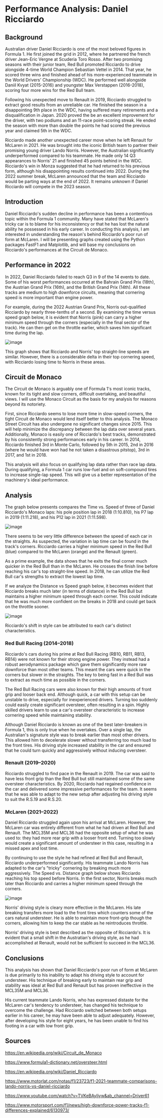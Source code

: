 # Performance Analysis: Daniel Ricciardo 


## Background

Australian driver Daniel Ricciardo is one of the most beloved figures in Formula 1. He first joined the grid in 2012, where he partnered the french driver Jean-Eric Vergne at Scuderia Toro Rosso. After two promising seasons with their junior team, Red Bull promoted Ricciardo to drive alongside 4-time World Champion Sebastian Vettel in 2014. That year, he scored three wins and finished ahead of his more-experienced teammate in the World Drivers' Championship (WDC). He performed well alongside Daniil Kvyat (2015-2016) and youngster Max Verstappen (2016-2018), scoring four more wins for the Red Bull team.

Following his unexpected move to Renault in 2019, Ricciardo struggled to extract good results from an unreliable car. He finished the season in a disappointing 9th place in the WDC, having suffered many retirements and a disqualification in Japan. 2020 proved the be an excellent improvement for the driver, with two podiums and an 11-race point-scoring streak. He ended the season with more than double the points he had scored the previous year and claimed 5th in the WDC.

Ricciardo made another unexpected career move when he left Renault for McLaren in 2021. He was brought into the iconic British team to partner their promising young driver Lando Norris. However, the Australian significantly underperformed compared to his teammate. He made only 14 Q3 appearances to Norris' 21 and finished 45 points behind in the WDC. Ricciardo's win in Monza suggested that he had returned to his previous form, although his disappointing results continued into 2022. During the 2022 summer break, McLaren announced that the team and Ricciardo would be parting ways at the end of 2022. It remains unknown if Daniel Ricciardo will compete in the 2023 season.


## Introduction

Daniel Ricciardo's sudden decline in performance has been a contentious topic within the Formula 1 community. Many have stated that McLaren's tricky car is to blame for his inconsistency or that he has lost the natural ability he possessed in his early career. In conducting this analysis, I am interested in understanding the reason's behind Ricciardo's poor run of form at McLaren. I will be presenting graphs created using the Python packages FastF1 and Matplotlib, and will base my conclusions on Ricciardo's performances at the Circuit de Monaco.


## Performance in 2022

In 2022, Daniel Ricciardo failed to reach Q3 in 9 of the 14 events to date. Some of his worst performances occurred at the Bahrain Grand Prix (18th), the Austrian Grand Prix (16th), and the British Grand Prix (14th). All these tracks are medium to high downforce circuits, meaning that cornering speed is more important than engine power.

For example, during the 2022 Austrian Grand Prix, Norris out-qualified Ricciardo by nearly three-tenths of a second. By examining the time versus speed graph below, it is evident that Norris (pink) can carry a higher minimum speed through the corners (especially in the final sector of the track). He can then get on the throttle earlier, which saves him significant time during the lap.

![image](https://user-images.githubusercontent.com/102626427/188752290-b94664f0-bb09-4fa7-986f-c4800c8f217d.png)

This graph shows that Ricciardo and Norris' top straight-line speeds are similar. However, there is a considerable delta in their top cornering speed, with Ricciardo losing time to Norris in these areas.


## Circuit de Monaco

The Circuit de Monaco is arguably one of Formula 1's most iconic tracks, known for its tight and slow corners, difficult overtaking, and beautiful views. I will use the Monaco Circuit as the basis for my analysis for reasons beyond its notoriety.
 
First, since Ricciardo seems to lose more time in slow-speed corners, the tight Circuit de Monaco would lend itself better to this analysis. The Monaco Street Circuit has also undergone no significant changes since 2015. This will help minimize the discrepancy between the lap data over several years. Additionally, Monaco is easily one of Ricciardo's best tracks, demonstrated by his consistently strong performances early in his career. In 2014, Ricciardo finished 3rd in Monte Carlo, followed by 5th in 2015, 2nd in 2016 (where he would have won had he not taken a disastrous pitstop), 3rd in 2017, and 1st in 2018. 
 
This analysis will also focus on qualifying lap data rather than race lap data. During qualifying, a Formula 1 car runs low-fuel and on soft-compound tires to increase single-lap speed. This will give us a better representation of the machinery's ideal performance.


## Analysis

The graph below presents compares the Time vs. Speed of three of Daniel Ricciardo's Monaco laps: his pole position lap in 2018 (1:10.810), his P7 lap in 2019 (1:11.218), and his P12 lap in 2021 (1:11.598).

![image](https://user-images.githubusercontent.com/102626427/188752546-60733117-6831-4219-84d9-1cdaa550c848.png)

There seems to be very little difference between the speed of each car in the straights. As suspected, the variation in lap time can be found in the track's corners. Ricciardo carries a higher minimum speed in the Red Bull (blue) compared to the McLaren (orange) and the Renault (green). 

As a prime example, the data shows that he exits the final corner much quicker in the Red Bull than in the McLaren. He crosses the finish line before reaching his car's top straight-line speed. In 2018, he can utilize the Red Bull car's strengths to extract the lowest lap time.


If we analyze the Distance vs Speed graph below, it becomes evident that Ricciardo breaks much later (in terms of distance) in the Red Bull but maintains a higher minimum speed through each corner. This could indicate that he was much more confident on the breaks in 2018 and could get back on the throttle sooner.

![image](https://user-images.githubusercontent.com/102626427/188752564-7105129f-dc0d-4e74-ae64-3c0268ee1095.png)

Ricciardo's shift in style can be attributed to each car's distinct characteristics.


### Red Bull Racing (2014–2018)

Ricciardo's cars during his prime at Red Bull Racing (RB10, RB11, RB13, RB14) were not known for their strong engine power. They instead had a robust aerodynamics package which gave them significantly more raw downforce than most other teams. This meant the cars were quick in the corners but slower in the straights. The key to being fast in a Red Bull was to extract as much time as possible in the corners.

The Red Bull Racing cars were also known for their high amounts of front grip and looser back end. Although quick, a car with this setup can be unstable to drive, especially for inexperienced drivers. Turning too suddenly could easily create significant oversteer, often resulting in a spin. Highly skilled drivers learn to use a car's oversteer characteristic to increase cornering speed while maintaining stability.

Although Daniel Ricciardo is known as one of the best later-breakers in Formula 1, this is only true when he overtakes. Over a single lap, the Australian's signature style was to break earlier than most other drivers. This allowed him to decelerate slower without transferring too much load to the front tires. His driving style increased stability in the car and ensured that he could turn quickly and aggressively without inducing oversteer.

### Renault (2019–2020)

Ricciardo struggled to find pace in the Renault in 2019. The car was said to have less front grip than the Red Bull but still maintained some of the same oversteer characteristics. By 2020, Ricciardo had regained confidence in the car and delivered some impressive performances for the team. It seems that he was able to adapt to the new setup after adjusting his driving style to suit the R.S.19 and R.S.20.

### McLaren (2021–2022)

Daniel Ricciardo struggled again upon his arrival at McLaren. However, the McLaren car was entirely different from what he had driven at Red Bull and Renault. The MCL35M and MCL36 had the opposite setup of what he was used to: they had more rear grip with a looser front end. Turning too slowly would create a significant amount of understeer in this case, resulting in a missed apex and lost time.

By continuing to use the style he had refined at Red Bull and Renault, Ricciardo underperformed significantly. His teammate Lando Norris has adapted to the car's "tricky" cornering by breaking much more aggressively. The Speed vs. Distance graph below shows Ricciardo reaching his top speed before Norris. In the first sector, Norris breaks much later than Ricciardo and carries a higher minimum speed through the corners.

![image](https://user-images.githubusercontent.com/102626427/188753026-d22273b5-5453-4864-aa6e-a10756f82447.png)

Norris' driving style is cleary more effective in the McLaren. His late breaking transfers more load to the front tires which counters some of the cars natural understeer. He is able to maintain more front-grip though the corners, allowing him to keep the car stable as he reintroduces throttle.

Norris' driving style is best described as the opposite of Ricciardo's. It is evident that a small shift in the Austratian's driving style, as he had accomplished at Renault, would not be sufficient to succeed in the MCL36.


## Conclusions

This analysis has shown that Daniel Ricciardo's poor run of form at McLaren is due primarily to his inability to adapt his driving style to account for understeer. His technique of breaking early to maintain rear grip and stability was ideal at Red Bull and Renault but has proven ineffective in the MCL35M and MCL36. 

His current teammate Lando Norris, who has expressed distaste for the McLaren car's tendency to understeer, has changed his technique to overcome the challenge. Had Ricciardo switched between both setups earlier in his career, he may have been able to adjust adequately. However, after developing his style for eight years, he has been unable to find his footing in a car with low front grip.
 

 ## Sources
 
 https://en.wikipedia.org/wiki/Circuit_de_Monaco
 
 https://www.formula1-dictionary.net/oversteer.html
 
 https://en.wikipedia.org/wiki/Daniel_Ricciardo
 
 https://www.motorlat.com/notas/f1/23723/f1-2021-teammate-comparisons-lando-norris-vs-daniel-ricciardo
 
 https://www.youtube.com/watch?v=TVKeBAyIjyw&ab_channel=Driver61
 
 https://www.motorsport.com/f1/news/high-downforce-power-tracks-f1-differences-explained/6130973/
